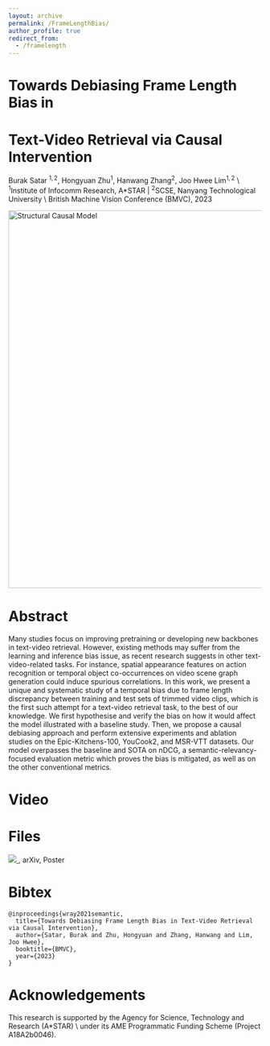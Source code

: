 ```yaml
---
layout: archive
permalink: /FrameLengthBias/
author_profile: true
redirect_from:
  - /framelength
---
```

<!--- <img src="https://buraksatar.github.io/images/epic_bias.png" alt="epic_bias" width="300"/> !--->

# Towards Debiasing Frame Length Bias in
# Text-Video Retrieval via Causal Intervention

Burak Satar $^{1,2}$, Hongyuan Zhu$^{1}$, Hanwang Zhang$^{2}$, Joo Hwee Lim$^{1,2}$ \\
$^{1}$Institute of Infocomm Research, A*STAR | $^{2}$SCSE, Nanyang Technological University \\
British Machine Vision Conference (BMVC), 2023

<img src="https://buraksatar.github.io/images/scm_camready.png" alt="Structural Causal Model" width="750"/>


Abstract
======

Many studies focus on improving pretraining or developing new backbones in text-video retrieval. However, existing methods may suffer from the learning and inference bias issue, as recent research suggests in other text-video-related tasks. For instance, spatial appearance features on action recognition or temporal object co-occurrences on video scene graph generation could induce spurious correlations. In this work, we present a unique and systematic study of a temporal bias due to frame length discrepancy between training and test sets of trimmed video clips, which is the first such attempt for a text-video retrieval task, to the best of our knowledge. We first hypothesise and verify the bias on how it would affect the model illustrated with a baseline study. Then, we propose a causal debiasing approach and perform extensive experiments and ablation studies on the Epic-Kitchens-100, YouCook2, and MSR-VTT datasets. Our model overpasses the baseline and SOTA on nDCG, a semantic-relevancy-focused evaluation metric which proves the bias is mitigated, as well as on the other conventional metrics.

Video
======



Files
======

<a href=”https://www.google.com“> <img src=”https://buraksatar.github.io/images/scm_camready.png” width=”100″ height=”132″> </a>, arXiv, Poster



Bibtex
======
```
@inproceedings{wray2021semantic,
  title={Towards Debiasing Frame Length Bias in Text-Video Retrieval via Causal Intervention},
  author={Satar, Burak and Zhu, Hongyuan and Zhang, Hanwang and Lim, Joo Hwee},
  booktitle={BMVC},
  year={2023}
}
```

Acknowledgements
======
This research is supported by the Agency for Science, Technology and Research (A*STAR) \\
under its AME Programmatic Funding Scheme (Project A18A2b0046).
